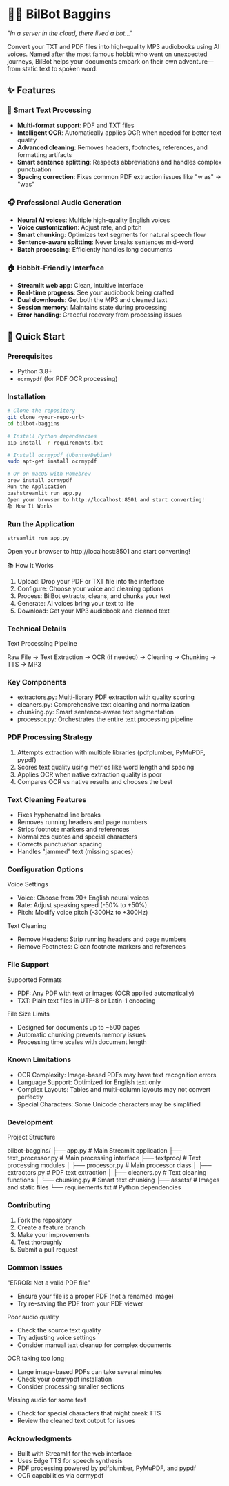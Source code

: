 # 🧙‍♂️ BilBot Baggins

*"In a server in the cloud, there lived a bot..."*

Convert your TXT and PDF files into high-quality MP3 audiobooks using AI voices. Named after the most famous hobbit who went on unexpected journeys, BilBot helps your documents embark on their own adventure—from static text to spoken word.

## ✨ Features

### 📖 **Smart Text Processing**
- **Multi-format support**: PDF and TXT files
- **Intelligent OCR**: Automatically applies OCR when needed for better text quality
- **Advanced cleaning**: Removes headers, footnotes, references, and formatting artifacts
- **Smart sentence splitting**: Respects abbreviations and handles complex punctuation
- **Spacing correction**: Fixes common PDF extraction issues like "w as" → "was"

### 🎧 **Professional Audio Generation**
- **Neural AI voices**: Multiple high-quality English voices
- **Voice customization**: Adjust rate, and pitch
- **Smart chunking**: Optimizes text segments for natural speech flow
- **Sentence-aware splitting**: Never breaks sentences mid-word
- **Batch processing**: Efficiently handles long documents

### 🏠 **Hobbit-Friendly Interface**
- **Streamlit web app**: Clean, intuitive interface
- **Real-time progress**: See your audiobook being crafted
- **Dual downloads**: Get both the MP3 and cleaned text
- **Session memory**: Maintains state during processing
- **Error handling**: Graceful recovery from processing issues

## 🚀 Quick Start

### Prerequisites
- Python 3.8+
- `ocrmypdf` (for PDF OCR processing)

### Installation

```bash
# Clone the repository
git clone <your-repo-url>
cd bilbot-baggins

# Install Python dependencies
pip install -r requirements.txt

# Install ocrmypdf (Ubuntu/Debian)
sudo apt-get install ocrmypdf

# Or on macOS with Homebrew
brew install ocrmypdf
Run the Application
bashstreamlit run app.py
Open your browser to http://localhost:8501 and start converting!
📚 How It Works
```

### Run the Application
```bash
streamlit run app.py
```
Open your browser to http://localhost:8501 and start converting!

📚 How It Works
1. Upload: Drop your PDF or TXT file into the interface
2. Configure: Choose your voice and cleaning options
3. Process: BilBot extracts, cleans, and chunks your text
4. Generate: AI voices bring your text to life
5. Download: Get your MP3 audiobook and cleaned text

### Technical Details
Text Processing Pipeline

Raw File → Text Extraction → OCR (if needed) → Cleaning → Chunking → TTS → MP3

### Key Components
* extractors.py: Multi-library PDF extraction with quality scoring
* cleaners.py: Comprehensive text cleaning and normalization
* chunking.py: Smart sentence-aware text segmentation
* processor.py: Orchestrates the entire text processing pipeline

### PDF Processing Strategy
1. Attempts extraction with multiple libraries (pdfplumber, PyMuPDF, pypdf)
2. Scores text quality using metrics like word length and spacing
3. Applies OCR when native extraction quality is poor
4. Compares OCR vs native results and chooses the best

### Text Cleaning Features
* Fixes hyphenated line breaks
* Removes running headers and page numbers
* Strips footnote markers and references
* Normalizes quotes and special characters
* Corrects punctuation spacing
* Handles "jammed" text (missing spaces)

### Configuration Options
Voice Settings
* Voice: Choose from 20+ English neural voices
* Rate: Adjust speaking speed (-50% to +50%)
* Pitch: Modify voice pitch (-300Hz to +300Hz)

Text Cleaning
* Remove Headers: Strip running headers and page numbers
* Remove Footnotes: Clean footnote markers and references

### File Support
Supported Formats
* PDF: Any PDF with text or images (OCR applied automatically)
* TXT: Plain text files in UTF-8 or Latin-1 encoding

File Size Limits
* Designed for documents up to ~500 pages
* Automatic chunking prevents memory issues
* Processing time scales with document length

### Known Limitations
* OCR Complexity: Image-based PDFs may have text recognition errors
* Language Support: Optimized for English text only
* Complex Layouts: Tables and multi-column layouts may not convert perfectly
* Special Characters: Some Unicode characters may be simplified

### Development

Project Structure

bilbot-baggins/
├── app.py                 # Main Streamlit application
├── text_processor.py      # Main processing interface
├── textproc/              # Text processing modules
│   ├── processor.py       # Main processor class
│   ├── extractors.py      # PDF text extraction
│   ├── cleaners.py        # Text cleaning functions
│   └── chunking.py        # Smart text chunking
├── assets/                # Images and static files
└── requirements.txt       # Python dependencies

### Contributing
1. Fork the repository
2. Create a feature branch
3. Make your improvements
4. Test thoroughly
5. Submit a pull request

### Common Issues
"ERROR: Not a valid PDF file"
* Ensure your file is a proper PDF (not a renamed image)
* Try re-saving the PDF from your PDF viewer

Poor audio quality
* Check the source text quality
* Try adjusting voice settings
* Consider manual text cleanup for complex documents

OCR taking too long
* Large image-based PDFs can take several minutes
* Check your ocrmypdf installation
* Consider processing smaller sections

Missing audio for some text
* Check for special characters that might break TTS
* Review the cleaned text output for issues

### Acknowledgments
* Built with Streamlit for the web interface
* Uses Edge TTS for speech synthesis
* PDF processing powered by pdfplumber, PyMuPDF, and pypdf
* OCR capabilities via ocrmypdf
